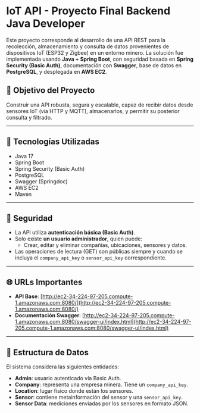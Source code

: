 # IoT API - Proyecto Final Backend Java Developer

Este proyecto corresponde al desarrollo de una API REST para la recolección, almacenamiento y consulta de datos provenientes de dispositivos IoT (ESP32 y Zigbee) en un entorno minero. La solución fue implementada usando **Java + Spring Boot**, con seguridad basada en **Spring Security (Basic Auth)**, documentación con **Swagger**, base de datos en **PostgreSQL**, y desplegada en **AWS EC2**.

## 🧠 Objetivo del Proyecto

Construir una API robusta, segura y escalable, capaz de recibir datos desde sensores IoT (vía HTTP y MQTT), almacenarlos, y permitir su posterior consulta y filtrado.

---

## 🚀 Tecnologías Utilizadas

- Java 17
- Spring Boot
- Spring Security (Basic Auth)
- PostgreSQL
- Swagger (Springdoc)
- AWS EC2
- Maven

---

## 🔐 Seguridad

- La API utiliza **autenticación básica (Basic Auth)**.
- Solo existe **un usuario administrador**, quien puede:
    - Crear, editar y eliminar compañías, ubicaciones, sensores y datos.
- Las operaciones de lectura (GET) son públicas siempre y cuando se incluya el `company_api_key` o `sensor_api_key` correspondiente.

---

## 🌐 URLs Importantes

- **API Base**: [http://ec2-34-224-97-205.compute-1.amazonaws.com:8080/](http://ec2-34-224-97-205.compute-1.amazonaws.com:8080/)
- **Documentación Swagger**: [http://ec2-34-224-97-205.compute-1.amazonaws.com:8080/swagger-ui/index.html](http://ec2-34-224-97-205.compute-1.amazonaws.com:8080/swagger-ui/index.html)

---

## 🧱 Estructura de Datos

El sistema considera las siguientes entidades:

- **Admin**: usuario autenticado vía Basic Auth.
- **Company**: representa una empresa minera. Tiene un `company_api_key`.
- **Location**: lugar físico donde están los sensores.
- **Sensor**: contiene metainformación del sensor y una `sensor_api_key`.
- **Sensor Data**: mediciones enviadas por los sensores en formato JSON.

